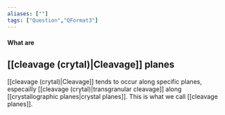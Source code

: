 ```yaml
---
aliases: [""]
tags: ["Question","QFormat3"]
---
```


#### What are
## [[cleavage (crytal)|Cleavage]] planes
[[cleavage (crytal)|Cleavage]] tends to occur along specific planes, especailly [[cleavage (crytal)|transgranular cleavage]] along [[crystallographic planes|crystal planes]]. This is what we call [[cleavage planes]].